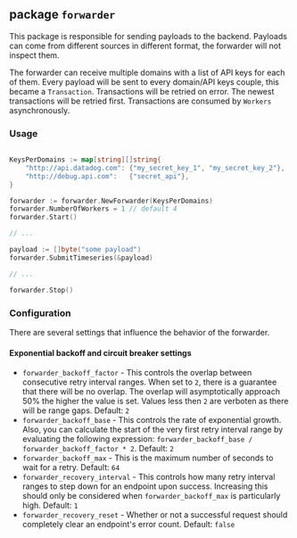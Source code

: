 ## package `forwarder`

This package is responsible for sending payloads to the backend. Payloads can
come from different sources in different format, the forwarder will not inspect
them.

The forwarder can receive multiple domains with a list of API keys for each of
them. Every payload will be sent to every domain/API keys couple, this became a
`Transaction`. Transactions will be retried on error. The newest transactions
will be retried first. Transactions are consumed by `Workers` asynchronously.

### Usage
```go

KeysPerDomains := map[string][]string{
	"http://api.datadog.com": {"my_secret_key_1", "my_secret_key_2"},
	"http://debug.api.com":   {"secret_api"},
}

forwarder := forwarder.NewForwarder(KeysPerDomains)
forwarder.NumberOfWorkers = 1 // default 4
forwarder.Start()

// ...

payload := []byte("some payload")
forwarder.SubmitTimeseries(&payload)

// ...

forwarder.Stop()
```

### Configuration

There are several settings that influence the behavior of the forwarder.

#### Exponential backoff and circuit breaker settings

- `forwarder_backoff_factor` - This controls the overlap between consecutive
retry interval ranges. When set to `2`, there is a guarantee that there will
be no overlap. The overlap will asymptotically approach 50% the higher the
value is set. Values less then `2` are verboten as there will be range gaps.
Default: `2`
- `forwarder_backoff_base` - This controls the rate of exponential growth. Also,
you can calculate the start of the very first retry interval range by evaluating
the following expression: `forwarder_backoff_base / forwarder_backoff_factor * 2`.
Default: `2`
- `forwarder_backoff_max` - This is the maximum number of seconds to wait for
a retry. Default: `64`
- `forwarder_recovery_interval` - This controls how many retry interval ranges to
step down for an endpoint upon success. Increasing this should only be considered
when `forwarder_backoff_max` is particularly high. Default: `1`
- `forwarder_recovery_reset` - Whether or not a successful request should completely
clear an endpoint's error count. Default: `false`
